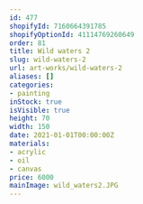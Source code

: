 ```yaml
---
id: 477
shopifyId: 7160664391785
shopifyOptionId: 41114769260649
order: 81
title: Wild waters 2
slug: wild-waters-2
url: art-works/wild-waters-2
aliases: []
categories:
- painting
inStock: true
isVisible: true
height: 70
width: 150
date: 2021-01-01T00:00:00Z
materials:
- acrylic
- oil
- canvas
price: 6000
mainImage: wild_waters2.JPG
---
```

